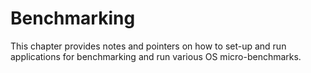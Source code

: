 # Benchmarking

This chapter provides notes and pointers on how to set-up and run applications
for benchmarking and run various OS micro-benchmarks.